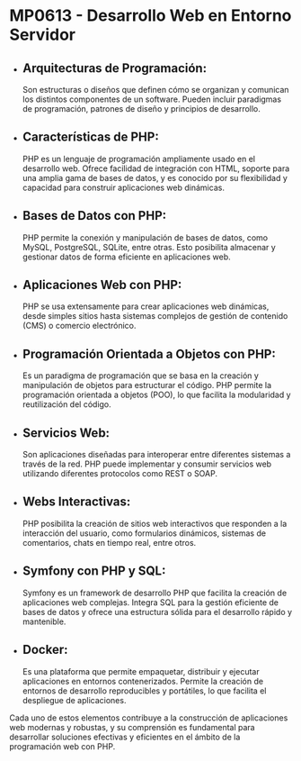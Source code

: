 <h1>MP0613 - Desarrollo Web en Entorno Servidor</h1>
<ul>
  <li>
    <h2>Arquitecturas de Programación:</h2>
    <p>Son estructuras o diseños que definen cómo se organizan y comunican los distintos componentes de un software. Pueden incluir paradigmas de programación, patrones de diseño y principios de desarrollo.</p>
  </li>
  <li>
    <h2>Características de PHP:</h2>
    <p>PHP es un lenguaje de programación ampliamente usado en el desarrollo web. Ofrece facilidad de integración con HTML, soporte para una amplia gama de bases de datos, y es conocido por su flexibilidad y capacidad para construir aplicaciones web dinámicas.</p>
  </li>
  <li>
    <h2>Bases de Datos con PHP:</h2>
    <p>PHP permite la conexión y manipulación de bases de datos, como MySQL, PostgreSQL, SQLite, entre otras. Esto posibilita almacenar y gestionar datos de forma eficiente en aplicaciones web.</p>
  </li>
  <li>
    <h2>Aplicaciones Web con PHP:</h2>
    <p>PHP se usa extensamente para crear aplicaciones web dinámicas, desde simples sitios hasta sistemas complejos de gestión de contenido (CMS) o comercio electrónico.</p>
  </li>
  <li>
    <h2>Programación Orientada a Objetos con PHP:</h2>
    <p>Es un paradigma de programación que se basa en la creación y manipulación de objetos para estructurar el código. PHP permite la programación orientada a objetos (POO), lo que facilita la modularidad y reutilización del código.</p>
  </li>
  <li>
    <h2>Servicios Web:</h2>
    <p>Son aplicaciones diseñadas para interoperar entre diferentes sistemas a través de la red. PHP puede implementar y consumir servicios web utilizando diferentes protocolos como REST o SOAP.</p>
  </li>
  <li>
    <h2>Webs Interactivas:</h2>
    <p>PHP posibilita la creación de sitios web interactivos que responden a la interacción del usuario, como formularios dinámicos, sistemas de comentarios, chats en tiempo real, entre otros.</p>
  </li>
  <li>
    <h2>Symfony con PHP y SQL:</h2>
    <p>Symfony es un framework de desarrollo PHP que facilita la creación de aplicaciones web complejas. Integra SQL para la gestión eficiente de bases de datos y ofrece una estructura sólida para el desarrollo rápido y mantenible.</p>
  </li>
  <li>
    <h2>Docker:</h2>
    <p>Es una plataforma que permite empaquetar, distribuir y ejecutar aplicaciones en entornos contenerizados. Permite la creación de entornos de desarrollo reproducibles y portátiles, lo que facilita el despliegue de aplicaciones.</p>
  </li>
</ul>
<p>Cada uno de estos elementos contribuye a la construcción de aplicaciones web modernas y robustas, y su comprensión es fundamental para desarrollar soluciones efectivas y eficientes en el ámbito de la programación web con PHP.</p>

